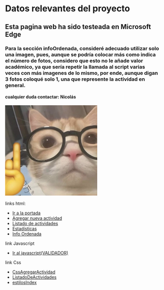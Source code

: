 # Datos relevantes del proyecto
## Esta pagina web ha sido testeada en Microsoft Edge
### Para la sección infoOrdenada, consideré adecuado utilizar solo una imagen, pues, aunque se podría colocar más como indica el número de fotos, considero que esto no le añade valor académico, ya que sería repetir la llamada al script varias veces con más imagenes de lo mismo, por ende, aunque digan 3 fotos coloqué solo 1, una que represente la actividad en general.
#### cualquier duda contactar: Nicolás 
<img src="fotos/gatomeme.jpg" alt="Gato Memero" width="300">

links html:  
- [Ir a la portada](index.html)  
- [Agregar nueva actividad](AgregarActividad.html)  
- [Listado de actividades](ListadoDeActividades.html)  
- [Estadísticas](Estadisticas.html)  
- [Info Ordenada](infoOrdenada.html)

link Javascript
- [Ir al javascript(VALIDADOR)](Javascript.js)

link Css
- [CssAgregarActividad](agregarActividad.css)
- [ListadoDeActividades](ListadoDeActividades.css)
- [estilosIndex](estilosIndex.css)


